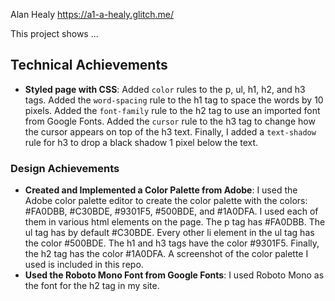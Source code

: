 Alan Healy
https://a1-a-healy.glitch.me/

This project shows ...

## Technical Achievements
- **Styled page with CSS**: Added `color` rules to the p, ul, h1, h2, and h3 tags. Added the `word-spacing` rule to the h1 tag to space the words by 10 pixels. Added the `font-family` rule to the h2 tag to use an imported font from Google Fonts. Added the `cursor` rule to the h3 tag to change how the cursor appears on top of the h3 text. Finally, I added a `text-shadow` rule for h3 to drop a black shadow 1 pixel below the text.

### Design Achievements
- **Created and Implemented a Color Palette from Adobe**: I used the Adobe color palette editor to create the color palette with the colors: #FA0DBB, #C30BDE, #9301F5, #500BDE, and #1A0DFA. I used each of them in various html elements on the page. The p tag has #FA0DBB. The ul tag has by default #C30BDE. Every other li element in the ul tag has the color #500BDE. The h1 and h3 tags have the color #9301F5. Finally, the h2 tag has the color #1A0DFA. A screenshot of the color palette I used is included in this repo.
- **Used the Roboto Mono Font from Google Fonts**: I used Roboto Mono as the font for the h2 tag in my site.
